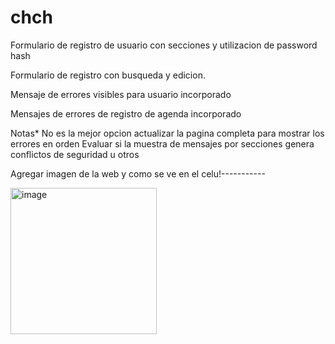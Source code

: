 # chch

Formulario de registro de usuario con secciones y utilizacion de password hash

Formulario de registro con busqueda y edicion.

Mensaje de errores visibles para usuario incorporado 

Mensajes de errores de registro de agenda incorporado

Notas* No es la mejor opcion actualizar la pagina completa para mostrar los errores en orden 
Evaluar si la muestra de mensajes por secciones genera conflictos de seguridad u otros


Agregar imagen de la web y como se ve en el celu!-----------


<img width="234" alt="image" src="https://user-images.githubusercontent.com/95483183/161294234-3fbe0eea-2985-45ff-ba69-37bed0864f35.png">

